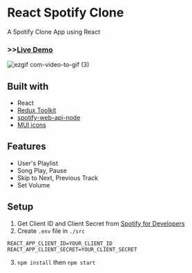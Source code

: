 # React Spotify Clone

A Spotify Clone App using React

### >>[Live Demo](https://prater21.github.io/Spotify-Clone/)
![ezgif com-video-to-gif (3)](https://user-images.githubusercontent.com/126800695/229820190-ac5d1b78-ef53-46b6-9669-168169f67c60.gif)

## Built with

- React
- [Redux Toolkit](https://redux-toolkit.js.org/)
- [spotify-web-api-node](https://github.com/thelinmichael/spotify-web-api-node)
- [MUI icons](https://mui.com/material-ui/icons/)

## Features

- User's Playlist
- Song Play, Pause
- Skip to Next, Previous Track
- Set Volume

## Setup

1. Get Client ID and Client Secret from [Spotify for Developers](https://developer.spotify.com/)
2. Create ```.env``` file in ```./src```
```
REACT_APP_CLIENT_ID=YOUR_CLIENT_ID
REACT_APP_CLIENT_SECRET=YOUR_CLIENT_SECRET
```
3. ```npm install``` then ```npm start```
